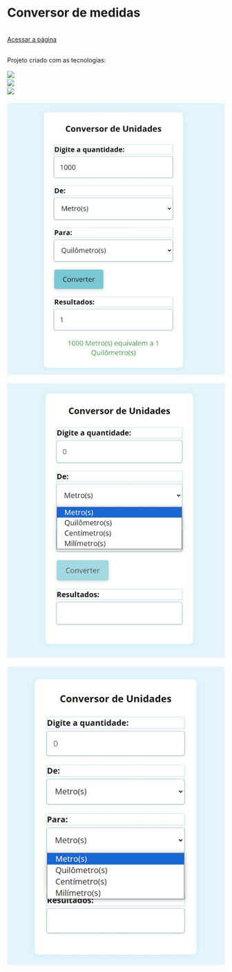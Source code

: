 <h1>Conversor de medidas</h1>
<br>
<a href="https://conversor-unidades-nine.vercel.app/">Acessar a página</a>

<br>
<br>
<p>Projeto criado com as tecnologias:
<br>
<br>
    <img src="https://img.shields.io/badge/HTML5-E34F26?style=for-the-badge&logo=html5&logoColor=white">
    <br>
    <img src="https://img.shields.io/badge/CSS3-1572B6?style=for-the-badge&logo=css3&logoColor=white">
    <br>
    <img src="https://img.shields.io/badge/JavaScript-F7DF1E?style=for-the-badge&logo=javascript&logoColor=black"></img>
<br>
<br>

<img src="https://github.com/JhonatanSamuel/Conversor-de-Unidades/blob/main/assets/Img-01.jpg?raw=true">
<br>

<br>
<img src="https://github.com/JhonatanSamuel/Conversor-de-Unidades/blob/main/assets/img-02.jpg?raw=true">
<br>

<br>
<img src="https://github.com/JhonatanSamuel/Conversor-de-Unidades/blob/main/assets/img-03.jpg?raw=true">
